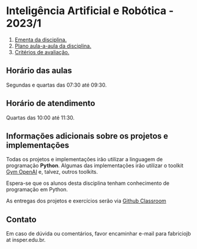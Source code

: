 # Inteligência Artificial e Robótica - 2023/1

1. [Ementa da disciplina.](ementa.md)
2. [Plano aula-a-aula da disciplina.](plano_de_aulas.md)
3. [Critérios de avaliação.](avaliacao.md)

## Horário das aulas

Segundas e quartas das 07:30 até 09:30.

## Horário de atendimento

Quartas das 10:00 até 11:30. 

## Informações adicionais sobre os projetos e implementações

Todas os projetos e implementações irão utilizar a linguagem de programação **Python**. 
Algumas das implementações irão utilizar o toolkit [Gym OpenAI](https://gym.openai.com/) e, talvez, outros toolkits.

Espera-se que os alunos desta disciplina tenham conhecimento de programação em Python. 

As entregas dos projetos e exercícios serão via [Github Classroom](https://classroom.github.com/classrooms/66448216-insper-classroom-ai)

## Contato

Em caso de dúvida ou comentários, favor encaminhar e-mail para fabriciojb at insper.edu.br. 